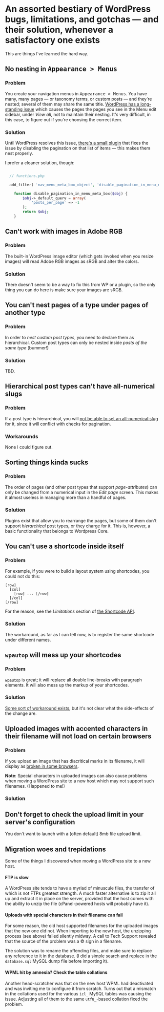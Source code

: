 # An assorted bestiary of WordPress bugs, limitations, and gotchas — and their solution, whenever a satisfactory one exists

This are things I've learned the hard way.

## No nesting in <kbd>Appearance > Menus</kbd>

### Problem

You create your navigation menus in <kbd>Appearance > Menus</kbd>. You have many, many pages — or taxonomy terms, or custom posts — and they're nested; several of them may share the same title. [WordPress has a long-standing issue](https://core.trac.wordpress.org/ticket/18282) which causes the pages the pages you see in the Menu edit sidebar, under _View all_, not to maintain their nesting. It's very difficult, in this case, to figure out if you're choosing the correct item.

### Solution

Until WordPress resolves this issue, [there's a small plugin](https://core.trac.wordpress.org/attachment/ticket/18282/preserve-page-and-taxonomy-hierarchy.php) that fixes the issue by disabling the pagination on that list of items — this makes them nest properly. 

I prefer a cleaner solution, though:

```php

  // functions.php

  add_filter( 'nav_menu_meta_box_object', 'disable_pagination_in_menu_meta_box', 9 );

	function disable_pagination_in_menu_meta_box($obj) {
		$obj->_default_query = array(
			'posts_per_page' => -1
		);
		return $obj;
	}
```

## Can't work with images in Adobe RGB

### Problem

The built-in WordPress image editor (which gets invoked when you resize images) will read Adobe RGB images as sRGB and alter the colors. 

### Solution

There doesn't seem to be a way to fix this from WP or a plugin, so the only thing you can do here is make sure your images are sRGB.

## You can't nest pages of a type under pages of another type

### Problem

In order to _nest custom post types_, you need to declare them as hierarchical. Custom post types can only be nested inside _posts of the same type_ (bummer!)

### Solution

TBD.

## Hierarchical post types can't have all-numerical slugs

### Problem

If a post type is hierarchical, you will [not be able to set an all-numerical slug](http://wordpress.stackexchange.com/questions/186126/numeric-slug-on-child-post) for it, since it will conflict with checks for pagination.

### Workarounds

None I could figure out.

## Sorting things kinda sucks

### Problem

The order of pages (and other post types that support _page-attributes_) can only be changed from a numerical input in the _Edit page_ screen. This makes it almost useless in managing more than a handful of pages. 

### Solution

Plugins exist that allow you to rearrange the pages, but some of them don't support _hierarchical_ post types, or they charge for it. This is, however, a basic functionality that belongs to Wordpress Core.

## You can't use a shortcode inside itself

### Problem 

For example, if you were to build a layout system using shortcodes, you could not do this:

```
[row]
  [col]
    [row] ... [/row]
  [/col]
[/row]
```

For the reason, see the _Limitations_ section of [the Shortcode API](https://codex.wordpress.org/Shortcode_API). 

### Solution 

The workaround, as far as I can tell now, is to register the same shortcode under different names.

## `wpautop` will mess up your shortcodes

### Problem

[`wpautop`](https://developer.wordpress.org/reference/functions/wpautop/) is great; it will replace all double line-breaks with paragraph elements. It will also mess up the markup of your shortcodes. 

### Solution

[Some sort of workaround exists](https://wp-mix.com/wordpress-disable-extra-p-tags-shortcodes/), but it's not clear what the side-effects of the change are.

## Uploaded images with accented characters in their filename will not load on certain browsers

### Problem

If you upload an image that has diacritical marks in its filename, it will display as [broken in some browsers](https://core.trac.wordpress.org/ticket/22363).

__Note:__ Special characters in uploaded images can also cause problems when moving a WordPress site to a new host which may not support such filenames. (Happened to me!)

### Solution

## Don't forget to check the upload limit in your server's configuration

You don't want to launch with a (often default) 8mb file upload limit.

## Migration woes and trepidations

Some of the things I discovered when moving a WordPress site to a new host.

#### FTP is slow

A WordPress site tends to have a myriad of minuscule files, the transfer of which is not FTPs greatest strength. A much faster alternative is to zip it all up and extract it in place on the server, provided that the host comes with the ability to unzip the file (cPanel-powered hosts will probably have it).

#### Uploads with special characters in their filename can fail

For some reason, the old host supported filenames for the uploaded images that the new one did not. When importing to the new host, the unzipping process (see above) failed silently midway. A call to Tech Support revealed that the source of the problem was a © sign in a filename.

The solution was to rename the offending files, and make sure to replace any reference to it in the database. (I did a simple search and replace in the `database.sql` MySQL dump file before importing it).

#### WPML hit by amnesia? Check the table collations

Another head-scratcher was that on the new host WPML had deactivated and was inviting me to configure it from scratch. Turns out that a mismatch in the collations used for the various `icl_` MySQL tables was causing the issue. Adjusting all of them to the same `utf8_`-based collation fixed the problem.
